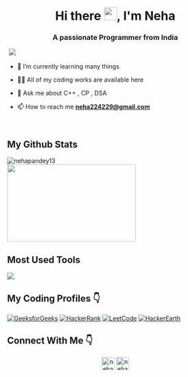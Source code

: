 <h1 align="center">Hi there <img src="https://github.com/nehapandey13/nehapandey13/blob/main/assets/Hi.gif" height="30px" />, I'm Neha</h1>
<h3 align="center">A passionate Programmer from India</h3>

<p align="left">
  <img src="https://komarev.com/ghpvc/?username=nehapandey13" alt="" />
  <a href="mailto:neha224229@gmail.com"><img src='https://img.shields.io/badge/Gmail-mail%20me-red' /></a>
</p>

 
<p align="left">
  
- 🌱 I’m currently learning many things

- 👨‍💻 All of my coding works are available here

- 💬 Ask me about C++ , CP , DSA 

- 📫 How to reach me **neha224229@gmail.com**
</p>

<br>

## My Github Stats

 <p><img align="left" src="https://github-readme-stats.vercel.app/api?username=nehapandey13&show_icons=true" alt="nehapandey13" /></p> 
 <p> &nbsp; &nbsp; &nbsp; &nbsp; &nbsp; &nbsp; &nbsp; &nbsp; &nbsp; &nbsp; &nbsp; &nbsp; &nbsp; &nbsp; 
  <img align="center" src="https://github.com/nehapandey13/nehapandey13/blob/main/assets/git_cat.gif" width="300" height="180"></p>


## Most Used Tools
<p align="left"> 
	<a href="https://github.com/nehapandey13">
	  <img align="center" src="https://github-readme-stats.vercel.app/api/top-langs/?username=nehapandey13&hide=javascript&custom_title=Most%20Used%20Languages%20and%20Tools&card_width=350" />
	</a>
</p>

## My Coding Profiles 👇

<!-- <a href="https://auth.geeksforgeeks.org/user/nehapandey13/practice/" target="_blank"><img align="center" src="https://github.com/nehapandey13/nehapandey13/blob/main/icons/gfg.png" alt="nehapandey13" height="60" width="60" /></a>
 
 <a href="https://www.hackerrank.com/nehapandey13" target="_blank"><img align="center" src="https://github.com/nehapandey13/nehapandey13/blob/main/icons/hcr.png" alt="nehapandey13" height="60" width="60" /></a> -->
 
[![GeeksforGeeks](https://img.shields.io/badge/GeeksforGeeks-nehapandey13-green?&style=flat-square&logo=geeksforgeeks&logoColor=white)](https://auth.geeksforgeeks.org/user/nehapandey13/practice)
[![HackerRank](https://img.shields.io/badge/HackerRank-nehapandey13-darkgreen?&style=flat-square&logo=hackerrank&logoColor=dark-green)](https://www.hackerrank.com/nehapandey13/)
[![LeetCode](https://img.shields.io/badge/LeetCode-nehapandey13-purple?&style=flat-square&logo=leetcode&logoColor=royal-blue)](https://leetcode.com/nehapandey13/)
[![HackerEarth](https://img.shields.io/badge/HackerEarth-nehapandey13-yellow?&style=flat-square&logo=hackerearth&logoColor=yellow)](https://www.hackerearth.com/@nehapandey13)

## Connect With Me 👇
<p align="center">
<a href="https://linkedin.com/in/nehapandey13" target="_blank"><img align="center" src="https://cdn.jsdelivr.net/npm/simple-icons@3.0.1/icons/linkedin.svg" alt="nehapandey13" height="30" width="30" /></a>
<a href="https://www.youtube.com/channel/UCFQOSjZt3gcsrKSok7klqsQ?view_as=subscriber" target="_blank"><img align="center" src="https://cdn.jsdelivr.net/npm/simple-icons@3.0.1/icons/youtube.svg" alt="nehapandey13" height="30" width="30" /></a>
</p>


